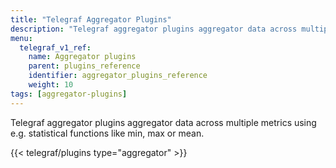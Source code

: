 ```yaml
---
title: "Telegraf Aggregator Plugins"
description: "Telegraf aggregator plugins aggregator data across multiple metrics."
menu:
  telegraf_v1_ref:
    name: Aggregator plugins
    parent: plugins_reference
    identifier: aggregator_plugins_reference
    weight: 10
tags: [aggregator-plugins]
---
```


Telegraf aggregator plugins aggregator data across multiple metrics using e.g.
statistical functions like min, max or mean.

{{< telegraf/plugins type="aggregator" >}}

